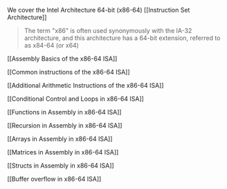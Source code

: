We cover the Intel Architecture 64-bit (x86-64) [[Instruction Set Architecture]]

> The term "x86" is often used synonymously with the IA-32 architecture, and this architecture has a 64-bit extension, referred to as x84-64 (or x64)

[[Assembly Basics of the x86-64 ISA]]

[[Common instructions of the x86-64 ISA]]

[[Additional Arithmetic Instructions of the x86-64 ISA]]

[[Conditional Control and Loops in x86-64 ISA]]

[[Functions in Assembly in x86-64 ISA]]

[[Recursion in Assembly in x86-64 ISA]]

[[Arrays in Assembly in x86-64 ISA]]

[[Matrices in Assembly in x86-64 ISA]]

[[Structs in Assembly in x86-64 ISA]]

[[Buffer overflow in x86-64 ISA]]

